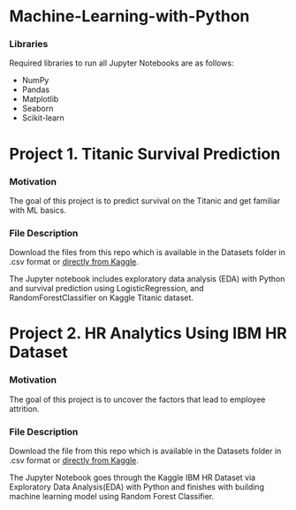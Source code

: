 # Machine-Learning-with-Python

### Libraries 
Required libraries to run all Jupyter Notebooks are as follows:

* NumPy
* Pandas 
* Matplotlib
* Seaborn
* Scikit-learn

# Project 1. Titanic Survival Prediction

### Motivation
The goal of this project is to predict survival on the Titanic and get familiar with ML basics.

### File Description
Download the files from this repo which is available in the Datasets folder in .csv format or [directly from Kaggle](https://www.kaggle.com/c/titanic).

The Jupyter notebook includes exploratory data analysis (EDA) with Python and survival prediction using LogisticRegression, and RandomForestClassifier on Kaggle Titanic dataset.

# Project 2. HR Analytics Using IBM HR Dataset

### Motivation
The goal of this project is to uncover the factors that lead to employee attrition.

### File Description
Download the file from this repo which is available in the Datasets folder in .csv format or [directly from Kaggle](https://www.kaggle.com/pavansubhasht/ibm-hr-analytics-attrition-dataset).

The Jupyter Notebook goes through the Kaggle IBM HR Dataset via Exploratory Data Analysis(EDA) with Python and finishes with building machine learning model using Random Forest Classifier.
